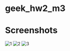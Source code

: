 # geek_hw2_m3
# Screenshots
![1](https://user-images.githubusercontent.com/72886935/185602367-b95a8736-bd62-4c91-b076-571061523ff7.png)
![2](https://user-images.githubusercontent.com/72886935/185602374-6679b103-4037-4c1f-aa71-59c98ddde78e.png)
![3](https://user-images.githubusercontent.com/72886935/185602376-7f684873-f8ae-4f89-a8be-d9e08dbb889e.png)
